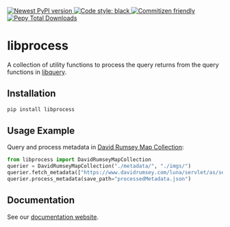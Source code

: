 <a href="https://pypi.org/project/libprocess/">
    <img alt="Newest PyPI version" src="https://img.shields.io/pypi/v/libprocess.svg">
</a>
<a href="https://github.com/psf/black">
    <img alt="Code style: black" src="https://img.shields.io/badge/code%20style-black-000000.svg">
</a>
<a href="http://commitizen.github.io/cz-cli/">
    <img alt="Commitizen friendly" src="https://img.shields.io/badge/commitizen-friendly-brightgreen.svg">
</a>
<a href="https://pepy.tech/">
    <img alt="Pepy Total Downloads" src="https://img.shields.io/pepy/dt/libprocess">
</a>

# libprocess

A collection of utility functions to process the query returns from the query functions in [libquery](https://github.com/oldvis/libquery).

## Installation

```sh
pip install libprocess
```

## Usage Example

Query and process metadata in [David Rumsey Map Collection](https://www.davidrumsey.com/):

```python
from libprocess import DavidRumseyMapCollection
querier = DavidRumseyMapCollection("./metadata/", "./imgs/")
querier.fetch_metadata(["https://www.davidrumsey.com/luna/servlet/as/search?q=type=chart"])
querier.process_metadata(save_path="processedMetadata.json")
```

## Documentation

See our [documentation website](https://oldvis.github.io/libprocess/).
